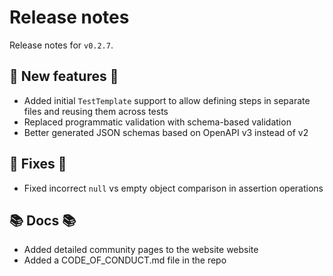 # Release notes

Release notes for `v0.2.7`.

## 💫 New features 💫

- Added initial `TestTemplate` support to allow defining steps in separate files and reusing them across tests
- Replaced programmatic validation with schema-based validation
- Better generated JSON schemas based on OpenAPI v3 instead of v2

## 🔧 Fixes 🔧

- Fixed incorrect `null` vs empty object comparison in assertion operations

## 📚 Docs 📚

- Added detailed community pages to the website website
- Added a CODE_OF_CONDUCT.md file in the repo
